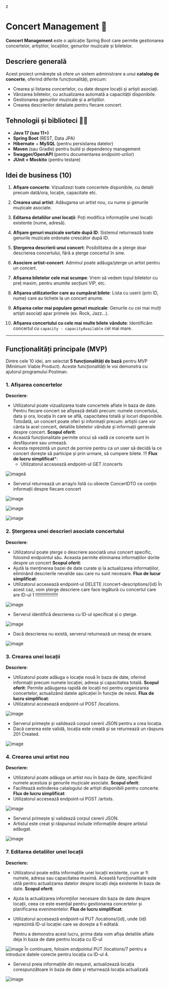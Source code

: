 z
 # Concert Management :guitar:

**Concert Management** este o aplicație Spring Boot care permite gestionarea concertelor, artiștilor, locațiilor, genurilor muzicale și biletelor.

## Descriere generală

Acest proiect urmărește să ofere un sistem administrare a unui **catalog de concerte**, oferind diferite funcționalități, precum:
- Crearea și listarea concertelor, cu date despre locații și artiști asociați.
- Vânzarea biletelor, cu actualizarea automată a capacității disponibile.
- Gestionarea genurilor muzicale și a artiștilor.
- Crearea descrierilor detaliate pentru fiecare concert.

## Tehnologii și biblioteci :woman_technologist:

- **Java 17 (sau 11+)**
- **Spring Boot** (REST, Data JPA)
- **Hibernate** + **MySQL** (pentru persistarea datelor)
- **Maven** (sau Gradle) pentru build și dependency management
- **Swagger/OpenAPI** (pentru documentarea endpoint-urilor)
- **JUnit + Mockito** (pentru testare)

## Idei de business (10)

1. **Afișare concerte**: Vizualizezi toate concertele disponibile, cu detalii precum dată/ora, locație, capacitate etc.

2. **Crearea unui artist**: Adăugarea un artist nou, cu nume și genurile muzicale asociate.

3. **Editarea detaliilor unei locații**: Poți modifica informațiile unei locații existente (nume, adresă).

4. **Afișare genuri muzicale sortate după ID**: Sistemul returnează toate genurile muzicale ordonate crescător după ID.

5. **Ștergerea descrierii unui concert**: Posibilitatea de a șterge doar descrierea concertului, fără a șterge concertul în sine.

6. **Asociere artist-concert**: Adminul poate adăuga/șterge un artist pentru un concert.

7. **Afișarea biletelor cele mai scumpe**: Vrem să vedem topul biletelor cu preț maxim, pentru anumite secțiuni VIP, etc.

8. **Afișarea utilizatorilor care au cumpărat bilete**: Lista cu userii (prin ID, nume) care au tichete la un concert anume.

9. **Afișarea celor mai populare genuri muzicale**: Genurile cu cei mai mulți artiști asociați apar primele (ex. Rock, Jazz...).

10. **Afișarea concertului cu cele mai multe bilete vândute**: Identificăm concertul cu `capacity - capacityAvailable` cel mai mare.

---

## Funcționalități principale (MVP)

Dintre cele 10 idei, am selectat **5 funcționalități de bază** pentru MVP (Minimum Viable Product). Aceste funcționalități le voi demonstra cu ajutorul programului Postman.

### 1. Afișarea concertelor
**Descriere**: 
- Utilizatorul poate vizualizarea toate concertele aflate în baza de date. Pentru fiecare concert se afișează detalii precum: numele concertului, data și ora, locația în care se află, capacitatea totală și locuri disponibile. Totodată, un concert poate oferi și informații precum: artiștii care vor cânta la acel concert, detaliile biletelor vândute și informații generale despre concert.
**Scopul oferit**:
- Această funcționalitate permite oricui să vadă ce concerte sunt în desfășurare sau urmează.
- Acesta reprezintă un punct de pornire pentru ca un user să decidă la ce concert dorește să participe și prin urmare, să cumpere bilete. !!!
**Flux de lucru simplificat***:
  - Utilizatorul accesează endpoint-ul GET /concerts
    
![image](https://github.com/user-attachments/assets/2f90391b-64e0-4708-86de-4c307278fac3)â

  - Serverul returnează un array/o listă cu obiecte ConcertDTO ce conțin informații despre fiecare concert
    
![image](https://github.com/user-attachments/assets/f3b84ac9-317f-43c8-bade-55f23731e5f5)

![image](https://github.com/user-attachments/assets/549d7ce4-fec7-4cab-a19c-d46250206b65)

![image](https://github.com/user-attachments/assets/0b6c2073-2b7e-420f-944b-587ff6d074da) 

### 2. Ștergerea unei descrieri asociate concertului
**Descriere**: 
- Utilizatorul poate șterge o descriere asociată unui concert specific, folosind endpointul său. Aceasta permite eliminarea informațiilor dorite despre un concert
**Scopul oferit**:
- Ajută la menținerea bazei de date curate și la actualizarea informațiilor, eliminând descrierile nevalide sau care nu sunt necesare.
**Flux de lucur simplificat**:
- Utilizatorul accesează endpoint-ul DELETE /concert-descriptions/{id}
În acest caz, vom șterge descriere care face legătură cu concertul care are ID-ul 1 !!!!!!!!!!!!!!!!!!

![image](https://github.com/user-attachments/assets/b91ae7b6-fba4-4bc7-a6a8-21f5a7ae42d3)

- Serverul identifică descrierea cu ID-ul specificat și o șterge.
  
![image](https://github.com/user-attachments/assets/a73b2fb1-9fc9-4c3e-92fe-83accdc00907)

- Dacă descrierea nu există, serverul returnează un mesaj de eroare.
  
![image](https://github.com/user-attachments/assets/3f6dce1d-d841-4db5-a32e-37ec8c6ea04a)

### 3. Crearea unei locații
**Descriere**:
- Utilizatorul poate adăuga o locație nouă în baza de date, oferind informații precum numele locației, adresa și capacitatea totală.
**Scopul oferit**:
Permite adăugarea rapidă de locații noi pentru organizarea concertelor, actualizând datele aplicației în funcție de nevoi.
**Flux de lucru simplificat**:
- Utilizatorul accesează endpoint-ul POST /locations.
  
![image](https://github.com/user-attachments/assets/8168978a-35fb-43cc-bf82-501d0cff9338)

- Serverul primește și validează corpul cererii JSON pentru a crea locația.
- Dacă cererea este validă, locația este creată și se returnează un răspuns 201 Created.
  
 ![image](https://github.com/user-attachments/assets/e7c4e497-70fc-4bd0-b412-9866024c8af9)

### 4. Crearea unui artist nou
**Descriere:**
- Utilizatorul poate adăuga un artist nou în baza de date, specificând numele acestuia și genurile muzicale asociate.
**Scopul oferit**:
- Facilitează extinderea catalogului de artiști disponibili pentru concerte.
**Flux de lucru simplificat**:
- Utilizatorul accesează endpoint-ul POST /artists.
  
![image](https://github.com/user-attachments/assets/e9ef9095-83a8-4b4c-b966-187d40c77cd1)

- Serverul primește și validează corpul cererii JSON.
- Artistul este creat și răspunsul include informațiile despre artistul adăugat.
  
![image](https://github.com/user-attachments/assets/f43bc927-1b02-44b9-8a6a-4a4cf48933d1)

### 7. Editarea detaliilor unei locații
**Descriere:**
- Utilizatorul poate edita informațiile unei locații existente, cum ar fi numele, adresa sau capacitatea maximă. Această funcționalitate este utilă pentru actualizarea datelor despre locații deja existente în baza de date.
**Scopul oferit**:
- Ajuta la actualizarea informțiilor necesare din baza de date despre locații, ceea ce este esențial pentru gestionarea concertelor și planificarea evenimentelor.
**Flux de lucru simplificat**:
- Utilizatorul accesează endpoint-ul PUT /locations/{id}, unde {id} reprezintă ID-ul locației care se dorește a fi editată.
  
  Pentru a demonstra acest lucru, prima data vom afișa detaliile aflate deja în baza de date pentru locația cu ID-ul
  
![image](https://github.com/user-attachments/assets/35b9fcec-2a25-478a-92ff-1b2bec1b4066)
 În continuare, folosim endpointul PUT /locations/7 pentru a introduce datele corecte pentru locația cu ID-ul 4.
- Serverul preia informațiile din request, actualizează locația corespunzătoare în baza de date și returnează locația actualizată
  
![image](https://github.com/user-attachments/assets/358cd973-c240-4c08-b00d-35dc1e03b174)


